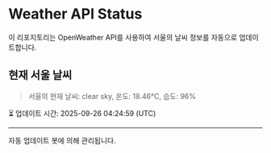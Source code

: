 
# Weather API Status

이 리포지토리는 OpenWeather API를 사용하여 서울의 날씨 정보를 자동으로 업데이트합니다.

## 현재 서울 날씨
> 서울의 현재 날씨: clear sky, 온도: 18.46°C, 습도: 96%

⏳ 업데이트 시간: 2025-09-26 04:24:59 (UTC)

---
자동 업데이트 봇에 의해 관리됩니다.
